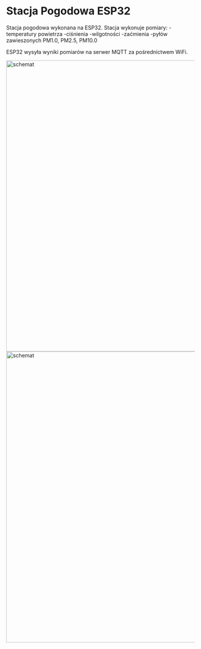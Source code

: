 # Stacja Pogodowa ESP32
Stacja pogodowa wykonana na ESP32.
Stacja wykonuje pomiary:
-temperatury powietrza
-ciśnienia
-wilgotności
-zaćmienia
-pyłów zawieszonych PM1.0, PM2.5, PM10.0

ESP32 wysyła wyniki pomiarów na serwer MQTT za pośrednictwem WiFi.

<img width="778" alt="schemat" src="https://github.com/MeHow2k/StacjaPogodowaESP32/assets/128099721/41b71383-798c-4093-ba26-a4071357dd5b">

<img width="778" alt="schemat" src="https://github.com/MeHow2k/StacjaPogodowaESP32/assets/128099721/0adc65cc-2447-4aba-b90e-2575f3a1f5e3">

